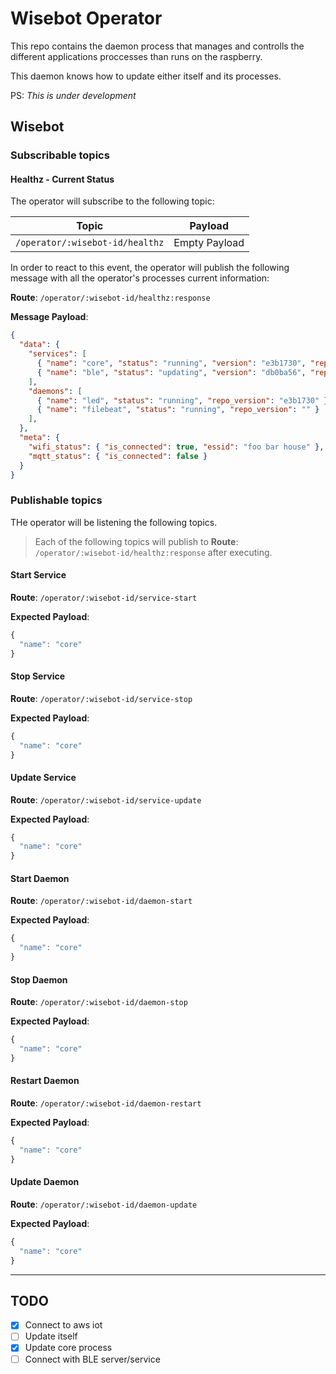 # Wisebot Operator

This repo contains the daemon process that manages and controlls the different applications proccesses than runs on the raspberry.

This daemon knows how to update either itself and its processes.

PS: *This is under development*

## Wisebot

### Subscribable topics

#### Healthz - Current Status

The operator will subscribe to the following topic:

| Topic | Payload |
|:-----:|:---:|
|`/operator/:wisebot-id/healthz`| Empty Payload |

In order to react to this event, the operator will publish the following message with all the operator's processes current information:

**Route**: `/operator/:wisebot-id/healthz:response`

**Message Payload**:

```json
{
  "data": {
    "services": [
      { "name": "core", "status": "running", "version": "e3b1730", "repo_version": "e3b1730" },
      { "name": "ble", "status": "updating", "version": "db0ba56", "repo_version": "fddc960" }
    ],
    "daemons": [
      { "name": "led", "status": "running", "repo_version": "e3b1730" },
      { "name": "filebeat", "status": "running", "repo_version": "" }
    ],
  },
  "meta": {
    "wifi_status": { "is_connected": true, "essid": "foo bar house" },
    "mqtt_status": { "is_connected": false }
  }
}
```

### Publishable topics

THe operator will be listening the following topics.

> Each of the following topics will publish to **Route**: `/operator/:wisebot-id/healthz:response` after executing.

#### Start Service

**Route**: `/operator/:wisebot-id/service-start`

**Expected Payload**:

```js
{
  "name": "core"
}
```

#### Stop Service

**Route**: `/operator/:wisebot-id/service-stop`

**Expected Payload**:

```js
{
  "name": "core"
}
```

#### Update Service

**Route**: `/operator/:wisebot-id/service-update`

**Expected Payload**:

```js
{
  "name": "core"
}
```

#### Start Daemon

**Route**: `/operator/:wisebot-id/daemon-start`

**Expected Payload**:

```js
{
  "name": "core"
}
```

#### Stop Daemon

**Route**: `/operator/:wisebot-id/daemon-stop`

**Expected Payload**:

```js
{
  "name": "core"
}
```

#### Restart Daemon

**Route**: `/operator/:wisebot-id/daemon-restart`

**Expected Payload**:

```js
{
  "name": "core"
}
```

#### Update Daemon

**Route**: `/operator/:wisebot-id/daemon-update`

**Expected Payload**:

```js
{
  "name": "core"
}
```
------

## TODO

- [X] Connect to aws iot
- [ ] Update itself
- [X] Update core process
- [ ] Connect with BLE server/service
